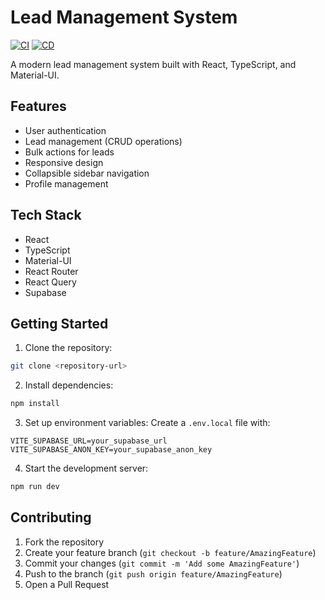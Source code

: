 # Lead Management System

[![CI](https://github.com/YOUR_USERNAME/lead-management/actions/workflows/ci.yml/badge.svg)](https://github.com/YOUR_USERNAME/lead-management/actions/workflows/ci.yml)
[![CD](https://github.com/YOUR_USERNAME/lead-management/actions/workflows/cd.yml/badge.svg)](https://github.com/YOUR_USERNAME/lead-management/actions/workflows/cd.yml)

A modern lead management system built with React, TypeScript, and Material-UI.

## Features

- User authentication
- Lead management (CRUD operations)
- Bulk actions for leads
- Responsive design
- Collapsible sidebar navigation
- Profile management

## Tech Stack

- React
- TypeScript
- Material-UI
- React Router
- React Query
- Supabase

## Getting Started

1. Clone the repository:
```bash
git clone <repository-url>
```

2. Install dependencies:
```bash
npm install
```

3. Set up environment variables:
Create a `.env.local` file with:
```
VITE_SUPABASE_URL=your_supabase_url
VITE_SUPABASE_ANON_KEY=your_supabase_anon_key
```

4. Start the development server:
```bash
npm run dev
```

## Contributing

1. Fork the repository
2. Create your feature branch (`git checkout -b feature/AmazingFeature`)
3. Commit your changes (`git commit -m 'Add some AmazingFeature'`)
4. Push to the branch (`git push origin feature/AmazingFeature`)
5. Open a Pull Request 